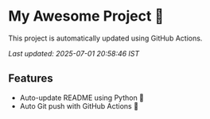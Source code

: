 # My Awesome Project 🚀

This project is automatically updated using GitHub Actions.

_Last updated: 2025-07-01 20:58:46 IST_

## Features
- Auto-update README using Python 🐍
- Auto Git push with GitHub Actions 🤖
